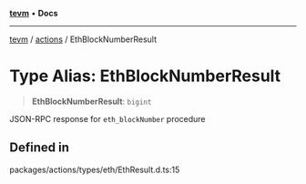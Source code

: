 [**tevm**](../../README.md) • **Docs**

***

[tevm](../../modules.md) / [actions](../README.md) / EthBlockNumberResult

# Type Alias: EthBlockNumberResult

> **EthBlockNumberResult**: `bigint`

JSON-RPC response for `eth_blockNumber` procedure

## Defined in

packages/actions/types/eth/EthResult.d.ts:15
